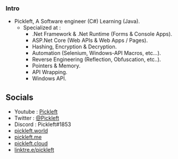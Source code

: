 ### Intro
* Pickleft, A Software engineer (C#) Learning (Java).
  * Specialized at : 
    * .Net Framework & .Net Runtime (Forms & Console Apps).
    * ASP.Net Core (Web APIs & Web Apps / Pages).
    * Hashing, Encryption & Decryption. 
    * Automation (Selenium, Windows-API Macros, etc...).
    * Reverse Engineering (Reflection, Obfuscation, etc..).
    * Pointers & Memory.
    * API Wrapping.
    * Windows API.
## Socials
* Youtube : [Pickleft](https://youtube.com/Pickleft)
* Twitter : [@Pickleft](https://twitter.com/Pickleft)
* Discord : Pickleft#1853
* [pickleft.world](https://pickleft.world/)
* [pickleft.me](https://pickleft.me/)
* [pickleft.cloud](https://pickleft.cloud/)
* [linktre.e/pickleft]( https://linktre.e/pickleft)
